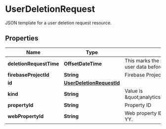 

# UserDeletionRequest

JSON template for a user deletion request resource.

## Properties

| Name | Type | Description | Notes |
|------------ | ------------- | ------------- | -------------|
|**deletionRequestTime** | **OffsetDateTime** | This marks the point in time for which all user data before should be deleted |  [optional] [readonly] |
|**firebaseProjectId** | **String** | Firebase Project Id |  [optional] |
|**id** | [**UserDeletionRequestId**](UserDeletionRequestId.md) |  |  [optional] |
|**kind** | **String** | Value is \&quot;analytics#userDeletionRequest\&quot;. |  [optional] |
|**propertyId** | **String** | Property ID |  [optional] |
|**webPropertyId** | **String** | Web property ID of the form UA-XXXXX-YY. |  [optional] |



